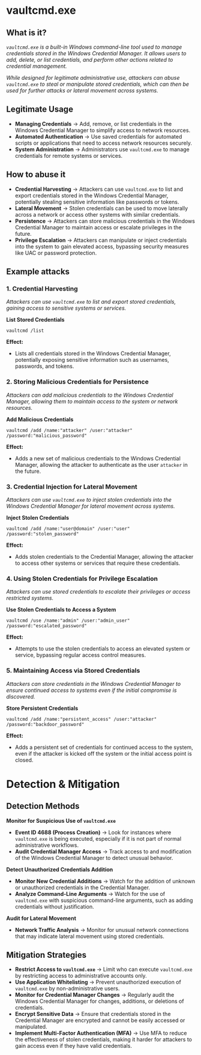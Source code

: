 # vaultcmd.exe
## What is it?
*```vaultcmd.exe``` is a built-in Windows command-line tool used to manage credentials stored in the Windows Credential Manager. It allows users to add, delete, or list credentials, and perform other actions related to credential management.*

*While designed for legitimate administrative use, attackers can abuse ```vaultcmd.exe``` to steal or manipulate stored credentials, which can then be used for further attacks or lateral movement across systems.*

## Legitimate Usage
- **Managing Credentials** → Add, remove, or list credentials in the Windows Credential Manager to simplify access to network resources.
- **Automated Authentication** → Use saved credentials for automated scripts or applications that need to access network resources securely.
- **System Administration** → Administrators use ```vaultcmd.exe``` to manage credentials for remote systems or services.

## How to abuse it
- **Credential Harvesting** → Attackers can use ```vaultcmd.exe``` to list and export credentials stored in the Windows Credential Manager, potentially stealing sensitive information like passwords or tokens.
- **Lateral Movement** → Stolen credentials can be used to move laterally across a network or access other systems with similar credentials.
- **Persistence** → Attackers can store malicious credentials in the Windows Credential Manager to maintain access or escalate privileges in the future.
- **Privilege Escalation** → Attackers can manipulate or inject credentials into the system to gain elevated access, bypassing security measures like UAC or password protection.

## Example attacks
### 1. Credential Harvesting
*Attackers can use ```vaultcmd.exe``` to list and export stored credentials, gaining access to sensitive systems or services.*

**List Stored Credentials**

```
vaultcmd /list
```

**Effect:**
- Lists all credentials stored in the Windows Credential Manager, potentially exposing sensitive information such as usernames, passwords, and tokens.

### 2. Storing Malicious Credentials for Persistence
*Attackers can add malicious credentials to the Windows Credential Manager, allowing them to maintain access to the system or network resources.*

**Add Malicious Credentials**

```
vaultcmd /add /name:"attacker" /user:"attacker" /password:"malicious_password"
```

**Effect:**
- Adds a new set of malicious credentials to the Windows Credential Manager, allowing the attacker to authenticate as the user `attacker` in the future.

### 3. Credential Injection for Lateral Movement
*Attackers can use ```vaultcmd.exe``` to inject stolen credentials into the Windows Credential Manager for lateral movement across systems.*

**Inject Stolen Credentials**

```
vaultcmd /add /name:"user@domain" /user:"user" /password:"stolen_password"
```

**Effect:**
- Adds stolen credentials to the Credential Manager, allowing the attacker to access other systems or services that require these credentials.

### 4. Using Stolen Credentials for Privilege Escalation
*Attackers can use stored credentials to escalate their privileges or access restricted systems.*

**Use Stolen Credentials to Access a System**

```
vaultcmd /use /name:"admin" /user:"admin_user" /password:"escalated_password"
```

**Effect:**
- Attempts to use the stolen credentials to access an elevated system or service, bypassing regular access control measures.

### 5. Maintaining Access via Stored Credentials
*Attackers can store credentials in the Windows Credential Manager to ensure continued access to systems even if the initial compromise is discovered.*

**Store Persistent Credentials**

```
vaultcmd /add /name:"persistent_access" /user:"attacker" /password:"backdoor_password"
```

**Effect:**
- Adds a persistent set of credentials for continued access to the system, even if the attacker is kicked off the system or the initial access point is closed.

# Detection & Mitigation
## Detection Methods
**Monitor for Suspicious Use of ```vaultcmd.exe```**
- **Event ID 4688 (Process Creation)** → Look for instances where ```vaultcmd.exe``` is being executed, especially if it is not part of normal administrative workflows.
- **Audit Credential Manager Access** → Track access to and modification of the Windows Credential Manager to detect unusual behavior.

**Detect Unauthorized Credentials Addition**
- **Monitor New Credential Additions** → Watch for the addition of unknown or unauthorized credentials in the Credential Manager.
- **Analyze Command-Line Arguments** → Watch for the use of ```vaultcmd.exe``` with suspicious command-line arguments, such as adding credentials without justification.

**Audit for Lateral Movement**
- **Network Traffic Analysis** → Monitor for unusual network connections that may indicate lateral movement using stored credentials.

## Mitigation Strategies
- **Restrict Access to ```vaultcmd.exe```** → Limit who can execute ```vaultcmd.exe``` by restricting access to administrative accounts only.
- **Use Application Whitelisting** → Prevent unauthorized execution of ```vaultcmd.exe``` by non-administrative users.
- **Monitor for Credential Manager Changes** → Regularly audit the Windows Credential Manager for changes, additions, or deletions of credentials.
- **Encrypt Sensitive Data** → Ensure that credentials stored in the Credential Manager are encrypted and cannot be easily accessed or manipulated.
- **Implement Multi-Factor Authentication (MFA)** → Use MFA to reduce the effectiveness of stolen credentials, making it harder for attackers to gain access even if they have valid credentials.
